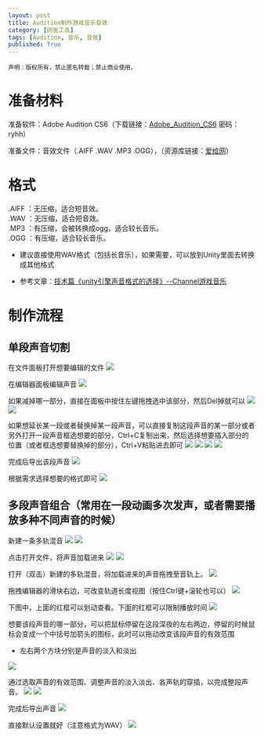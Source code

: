 ```yaml
---
layout: post
title: Audition制作游戏音乐音效
category: [研发工具]
tags: [Audition, 音乐, 音效]
published: True
---
```



`声明：版权所有，禁止匿名转载；禁止商业使用。`


# 准备材料
准备软件：Adobe Audition CS6（下载链接：[Adobe_Audition_CS6](http://pan.baidu.com/s/1o8aXntg) 密码：ryhh）

准备文件：音效文件（.AIFF .WAV .MP3 .OGG），（资源库链接：[爱给网](http://www.2gei.com/sound/list/db/)）

# 格式
.AIFF ：无压缩，适合短音效。
<br>
.WAV ：无压缩，适合短音效。
<br>
.MP3 ：有压缩，会被转换成ogg，适合较长音乐。
<br>
.OGG ：有压缩，适合较长音乐。

- 建议直接使用WAV格式（包括长音乐），如果需要，可以放到Unity里面去转换成其他格式

- 参考文章：[技术篇《unity引擎声音格式的选择》--Channel游戏音乐](http://tieba.baidu.com/p/3268985090)


# 制作流程

## 单段声音切割

在文件面板打开想要编辑的文件
<left>
	<img src="/public/img/Audition制作游戏音乐音效/01.png"></left>
	
在编辑器面板编辑声音
<left>
	<img src="/public/img/Audition制作游戏音乐音效/02.png"></left>
	
如果减掉哪一部分，直接在面板中按住左键拖拽选中该部分，然后Del掉就可以
<left>
	<img src="/public/img/Audition制作游戏音乐音效/03.png">
	<img src="/public/img/Audition制作游戏音乐音效/04.png"></left>
	
如果想延长某一段或者替换掉某一段声音，可以直接复制这段声音的某一部分或者另外打开一段声音框选想要的部分，Ctrl+C复制出来，然后选择想要插入部分的位置（或者框选想要替换掉的部分），Ctrl+V粘贴进去即可
<left>
	<img src="/public/img/Audition制作游戏音乐音效/05.png">
	<img src="/public/img/Audition制作游戏音乐音效/06.png">
	<img src="/public/img/Audition制作游戏音乐音效/07.png">
	<img src="/public/img/Audition制作游戏音乐音效/08.png"></left>
	
完成后导出该段声音
<left>
	<img src="/public/img/Audition制作游戏音乐音效/09.png"></left>
	
根据需求选择想要的格式即可
<left>
	<img src="/public/img/Audition制作游戏音乐音效/10.png"></left>


## 多段声音组合（常用在一段动画多次发声，或者需要播放多种不同声音的时候）

新建一条多轨混音
<left>
	<img src="/public/img/Audition制作游戏音乐音效/11.png">
	<img src="/public/img/Audition制作游戏音乐音效/12.png"></left>

点击打开文件，将声音加载进来
<left>
	<img src="/public/img/Audition制作游戏音乐音效/13.png">
	<img src="/public/img/Audition制作游戏音乐音效/14.png"></left>

打开（双击）新建的多轨混音，将加载进来的声音拖拽至音轨上。
<left>
	<img src="/public/img/Audition制作游戏音乐音效/15.png"></left>
	
拖拽编辑器的滑块右边，可改变轨道长度视图（按住Ctrl键+滚轮也可以）
<left>
	<img src="/public/img/Audition制作游戏音乐音效/16.png"></left>
	
下图中，上面的红框可以划动查看。下面的红框可以限制播放时间
<left>
	<img src="/public/img/Audition制作游戏音乐音效/17.png"></left>
	
想要该段声音的哪一部分，可以把鼠标停留在这段深夜的左右两边，停留的时候鼠标会变成一个中括号加箭头的图标，此时可以拖动改变该段声音的有效范围
- 左右两个方块分别是声音的淡入和淡出
<left>
	<img src="/public/img/Audition制作游戏音乐音效/18.png"></left>
	
通过选取声音的有效范围、调整声音的淡入淡出、各声轨的穿插，以完成整段声音。
<left>
	<img src="/public/img/Audition制作游戏音乐音效/19.png">
	<img src="/public/img/Audition制作游戏音乐音效/20.png"></left>

完成后导出声音
<left>
	<img src="/public/img/Audition制作游戏音乐音效/21.png"></left>
	
直接默认设置就好（注意格式为WAV）
<left>
	<img src="/public/img/Audition制作游戏音乐音效/22.png"></left>
